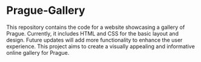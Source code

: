 # Prague-Gallery
This repository contains the code for a website showcasing a gallery of Prague. Currently, it includes HTML and CSS for the basic layout and design. Future updates will add more functionality to enhance the user experience. This project aims to create a visually appealing and informative online gallery for Prague.
